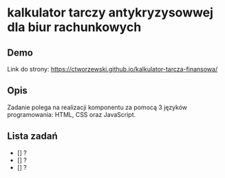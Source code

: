 # kalkulator tarczy antykryzysowwej dla biur rachunkowych

## Demo

Link do strony: https://ctworzewski.github.io/kalkulator-tarcza-finansowa/

## Opis

Zadanie polega na realizacji komponentu za pomocą 3 języków
programowania: HTML, CSS oraz JavaScript.

## Lista zadań

* [] ?
* [] ?
* [] ?
